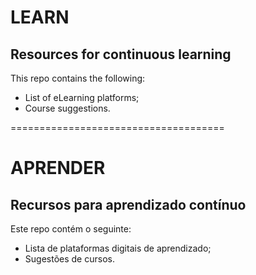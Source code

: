 # LEARN
Resources for continuous learning
-
This repo contains the following:
- List of eLearning platforms;
- Course suggestions.

=====================================

# APRENDER
Recursos para aprendizado contínuo
-
Este repo contém o seguinte:
- Lista de plataformas digitais de aprendizado;
- Sugestões de cursos.
